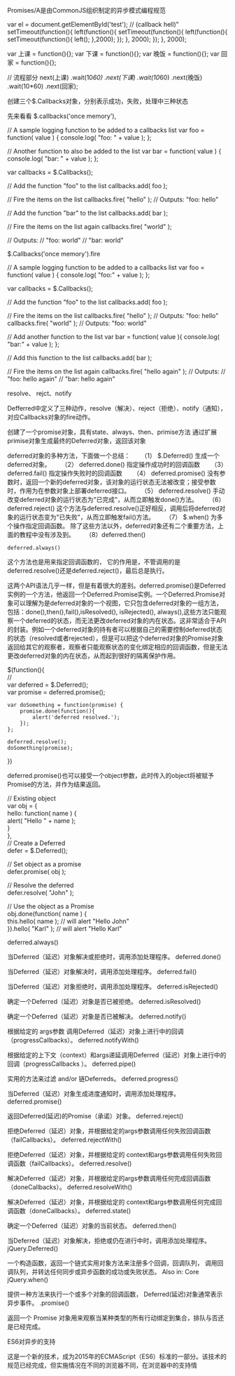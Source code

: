   Promises/A是由CommonJS组织制定的异步模式编程规范


var el = document.getElementById('test');
// (callback hell)”
setTimeout(function(){
  left(function(){
    setTimeout(function(){
       left(function(){
         setTimeout(function(){
           left();
         },2000);
       });
    }, 2000);
  });
}, 2000);







var 上课 = function(){};
var 下课 = function(){};
var 晚饭 = function(){};
var 回家 = function(){};

// 流程部分
next(上课)
    .wait(10*60)
    .next(下课)
    .wait(10*60) 
    .next(晚饭)
    .wait(10*60) 
    .next(回家);


创建三个$.Callbacks对象，分别表示成功，失败，处理中三种状态



先来看看 $.callbacks('once memory'),
   


// A sample logging function to be added to a callbacks list
var foo = function( value ) {
  console.log( "foo: " + value );
};
 
// Another function to also be added to the list
var bar = function( value ) {
  console.log( "bar: " + value );
};
 
var callbacks = $.Callbacks();
 
// Add the function "foo" to the list
callbacks.add( foo );
 
// Fire the items on the list
callbacks.fire( "hello" );
// Outputs: "foo: hello"
 
// Add the function "bar" to the list
callbacks.add( bar );
 
// Fire the items on the list again
callbacks.fire( "world" );
 
// Outputs:
// "foo: world"
// "bar: world"            


$.Callbacks('once memory').fire







// A sample logging function to be added to a callbacks list
var foo = function( value ) {
  console.log( "foo:" + value );
};
 
var callbacks = $.Callbacks();
 
// Add the function "foo" to the list
callbacks.add( foo );
 
// Fire the items on the list
callbacks.fire( "hello" ); // Outputs: "foo: hello"
callbacks.fire( "world" ); // Outputs: "foo: world"
 
// Add another function to the list
var bar = function( value ){
  console.log( "bar:" + value );
};
 
// Add this function to the list
callbacks.add( bar );
 
// Fire the items on the list again
callbacks.fire( "hello again" );
// Outputs:
// "foo: hello again"
// "bar: hello again"



resolve、 rejct、notify

Defferred中定义了三种动作，resolve（解决）、reject（拒绝）、notify（通知），对应Callbacks对象的fire动作。


创建了一个promise对象，具有state、always、then、primise方法
通过扩展primise对象生成最终的Deferred对象，返回该对象

deferred对象的多种方法，下面做一个总结：
　　（1） $.Deferred() 生成一个deferred对象。
　　（2） deferred.done() 指定操作成功时的回调函数
　　（3） deferred.fail() 指定操作失败时的回调函数
　　（4） deferred.promise() 没有参数时，返回一个新的deferred对象，该对象的运行状态无法被改变；接受参数时，作用为在参数对象上部署deferred接口。
　　（5） deferred.resolve() 手动改变deferred对象的运行状态为"已完成"，从而立即触发done()方法。
　　（6）deferred.reject() 这个方法与deferred.resolve()正好相反，调用后将deferred对象的运行状态变为"已失败"，从而立即触发fail()方法。
　　（7） $.when() 为多个操作指定回调函数。
除了这些方法以外，deferred对象还有二个重要方法，上面的教程中没有涉及到。
　　（8）deferred.then()

    deferred.always()

这个方法也是用来指定回调函数的，
它的作用是，不管调用的是deferred.resolve()还是deferred.reject()，最后总是执行。




这两个API语法几乎一样，但是有着很大的差别。deferred.promise()是Deferred实例的一个方法，他返回一个Deferred.Promise实例。一个Deferred.Promise对象可以理解为是deferred对象的一个视图，它只包含deferred对象的一组方法，包括：done(),then(),fail(),isResolved(), isRejected(), always(),这些方法只能观察一个deferred的状态，而无法更改deferred对象的内在状态。这非常适合于API的封装。例如一个deferred对象的持有者可以根据自己的需要控制deferred状态的状态（resolved或者rejected），但是可以把这个deferred对象的Promise对象返回给其它的观察者，观察者只能观察状态的变化绑定相应的回调函数，但是无法更改deferred对象的内在状态，从而起到很好的隔离保护作用。 


$(function(){  
    //  
    var deferred = $.Deferred();  
    var promise = deferred.promise();  
      
    var doSomething = function(promise) {  
        promise.done(function(){  
            alert('deferred resolved.');  
        });  
    };  
      
    deferred.resolve();  
    doSomething(promise);  
})  




deferred.promise()也可以接受一个object参数，此时传入的object将被赋予Promise的方法，并作为结果返回。 


// Existing object  
var obj = {  
  hello: function( name ) {  
    alert( "Hello " + name );  
  }  
},  
// Create a Deferred  
defer = $.Deferred();  
  
// Set object as a promise  
defer.promise( obj );  
  
// Resolve the deferred  
defer.resolve( "John" );  
  
// Use the object as a Promise  
obj.done(function( name ) {  
  this.hello( name ); // will alert "Hello John"  
}).hello( "Karl" ); // will alert "Hello Karl"




deferred.always()

当Deferred（延迟）对象解决或拒绝时，调用添加处理程序。
deferred.done()

当Deferred（延迟）对象解决时，调用添加处理程序。
deferred.fail()

当Deferred（延迟）对象拒绝时，调用添加处理程序。
deferred.isRejected()

确定一个Deferred（延迟）对象是否已被拒绝。
deferred.isResolved()

确定一个Deferred（延迟）对象是否已被解决。
deferred.notify()

根据给定的 args参数 调用Deferred（延迟）对象上进行中的回调 （progressCallbacks）。
deferred.notifyWith()

根据给定的上下文（context）和args递延调用Deferred（延迟）对象上进行中的回调（progressCallbacks ）。
deferred.pipe()

实用的方法来过滤 and/or 链Deferreds。
deferred.progress()

当Deferred（延迟）对象生成进度通知时，调用添加处理程序。
deferred.promise()

返回Deferred(延迟)的Promise（承诺）对象。
deferred.reject()

拒绝Deferred（延迟）对象，并根据给定的args参数调用任何失败回调函数（failCallbacks）。
deferred.rejectWith()

拒绝Deferred（延迟）对象，并根据给定的 context和args参数调用任何失败回调函数（failCallbacks）。
deferred.resolve()

解决Deferred（延迟）对象，并根据给定的args参数调用任何完成回调函数（doneCallbacks）。
deferred.resolveWith()

解决Deferred（延迟）对象，并根据给定的 context和args参数调用任何完成回调函数（doneCallbacks）。
deferred.state()

确定一个Deferred（延迟）对象的当前状态。
deferred.then()

当Deferred（延迟）对象解决，拒绝或仍在进行中时，调用添加处理程序。
jQuery.Deferred()

一个构造函数，返回一个链式实用对象方法来注册多个回调，回调队列， 调用回调队列，并转达任何同步或异步函数的成功或失败状态。
Also in: Core
jQuery.when()

提供一种方法来执行一个或多个对象的回调函数， Deferred(延迟)对象通常表示异步事件。
.promise()

返回一个 Promise 对象用来观察当某种类型的所有行动绑定到集合，排队与否还是已经完成。







ES6对异步的支持

这是一个新的技术，成为2015年的ECMAScript（ES6）标准的一部分。该技术的规范已经完成，但实施情况在不同的浏览器不同，在浏览器中的支持情